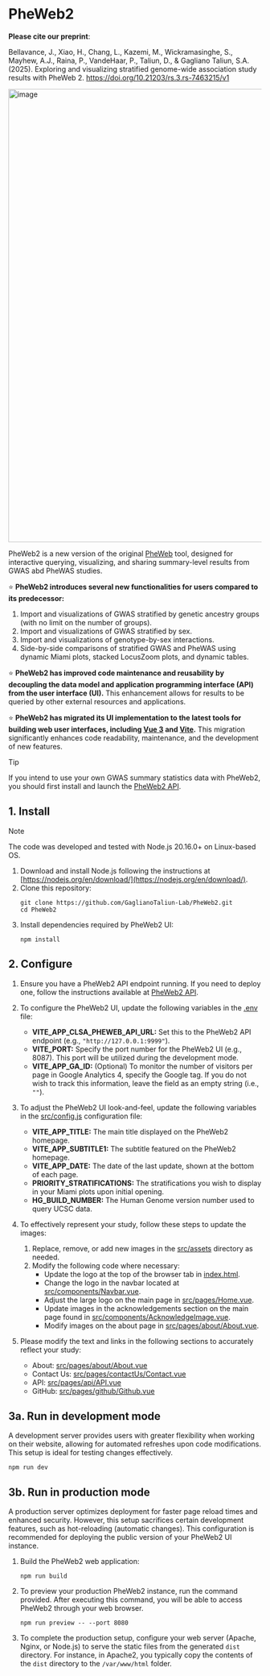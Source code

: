 # PheWeb2

**Please cite our preprint**: 

Bellavance, J., Xiao, H., Chang, L., Kazemi, M., Wickramasinghe, S., Mayhew, A.J., Raina, P., VandeHaar, P., Taliun, D., & Gagliano Taliun, S.A. (2025). Exploring and visualizing stratified genome-wide association study results with PheWeb 2. https://doi.org/10.21203/rs.3.rs-7463215/v1


<img width="1600" height="900" alt="image" src="https://github.com/user-attachments/assets/3f823732-523a-4659-8173-f4bd42e80a7a" />


PheWeb2 is a new version of the original [PheWeb](https://github.com/statgen/pheweb) tool, designed for interactive querying, visualizing, and sharing summary-level results from GWAS abd PheWAS studies.

:star: **PheWeb2 introduces several new functionalities for users compared to its predecessor:**
1. Import and visualizations of GWAS stratified by genetic ancestry groups (with no limit on the number of groups).
2. Import and visualizations of GWAS stratified by sex.
3. Import and visualizations of genotype-by-sex interactions.
4. Side-by-side comparisons of stratified GWAS and PheWAS using dynamic Miami plots, stacked LocusZoom plots, and dynamic tables.


:star: **PheWeb2 has improved code maintenance and reusability by decoupling the data model and application programming interface (API) from the user interface (UI).** This enhancement allows for results to be queried by other external resources and applications.

:star: **PheWeb2 has migrated its UI implementation to the latest tools for building web user interfaces, including [Vue 3](https://vuejs.org/) and [Vite](https://vite.dev/).** This migration significantly enhances code readability, maintenance, and the development of new features.

> [!Tip]
> If you intend to use your own GWAS summary statistics data with PheWeb2, you should first install and launch the [PheWeb2 API](https://github.com/GaglianoTaliun-Lab/PheWeb2-API).


## 1. Install

> [!NOTE]
> The code was developed and tested with Node.js 20.16.0+ on Linux-based OS.

1. Download and install Node.js following the instructions at [https://nodejs.org/en/download/](https://nodejs.org/en/download/).
2. Clone this repository:
   ```
   git clone https://github.com/GaglianoTaliun-Lab/PheWeb2.git
   cd PheWeb2
   ```
3. Install dependencies required by PheWeb2 UI:
   ```
   npm install
   ```

## 2. Configure

1. Ensure you have a PheWeb2 API endpoint running. If you need to deploy one, follow the instructions available at [PheWeb2 API](https://github.com/GaglianoTaliun-Lab/PheWeb2-API).
 
2. To configure the PheWeb2 UI, update the following variables in the [.env](.env) file:
   - **VITE_APP_CLSA_PHEWEB_API_URL:** Set this to the PheWeb2 API endpoint (e.g., `"http://127.0.0.1:9999"`).
   - **VITE_PORT:** Specify the port number for the PheWeb2 UI (e.g., 8087). This port will be utilized during the development mode.
   - **VITE_APP_GA_ID:** (Optional) To monitor the number of visitors per page in Google Analytics 4, specify the Google tag. If you do not wish to track this information, leave the field as an empty string (i.e., `""`).
 
3. To adjust the PheWeb2 UI look-and-feel, update the following variables in the [src/config.js](src/config.js) configuration file:
   - **VITE_APP_TITLE:** The main title displayed on the PheWeb2 homepage.
   - **VITE_APP_SUBTITLE1:** The subtitle featured on the PheWeb2 homepage.
   - **VITE_APP_DATE:** The date of the last update, shown at the bottom of each page.
   - **PRIORITY_STRATIFICATIONS:** The stratifications you wish to display in your Miami plots upon initial opening.
   - **HG_BUILD_NUMBER:** The Human Genome version number used to query UCSC data.

4. To effectively represent your study, follow these steps to update the images:
   1. Replace, remove, or add new images in the [src/assets](src/assets) directory as needed.
   2. Modify the following code where necessary:
      - Update the logo at the top of the browser tab in [index.html](index.html).
      - Change the logo in the navbar located at [src/components/Navbar.vue](src/components/Navbar.vue).
      - Adjust the large logo on the main page in [src/pages/Home.vue](src/pages/Home.vue).
      - Update images in the acknowledgements section on the main page found in [src/components/AcknowledgeImage.vue](src/components/AcknowledgeImage.vue).
      - Modify images on the about page in [src/pages/about/About.vue](src/pages/about/About.vue).

5. Please modify the text and links in the following sections to accurately reflect your study:
   - About: [src/pages/about/About.vue](src/pages/about/About.vue)
   - Contact Us: [src/pages/contactUs/Contact.vue](src/pages/contactUs/Contact.vue)
   - API: [src/pages/api/API.vue](src/pages/api/API.vue)
   - GitHub: [src/pages/github/Github.vue](src/pages/github/Github.vue)
  
## 3a. Run in development mode
A development server provides users with greater flexibility when working on their website, allowing for automated refreshes upon code modifications. This setup is ideal for testing changes effectively.
```
npm run dev
```

## 3b. Run in production mode
A production server optimizes deployment for faster page reload times and enhanced security. However, this setup sacrifices certain development features, such as hot-reloading (automatic changes). This configuration is recommended for deploying the public version of your PheWeb2 UI instance.

1. Build the PheWeb2 web application:
   ```
   npm run build
   ```
2. To preview your production PheWeb2 instance, run the command provided. After executing this command, you will be able to access PheWeb2 through your web browser.
   ```
   npm run preview -- --port 8080
   ```
3. To complete the production setup, configure your web server (Apache, Nginx, or Node.js) to serve the static files from the generated `dist` directory. For instance, in Apache2, you typically copy the contents of the `dist` directory to the `/var/www/html` folder.

